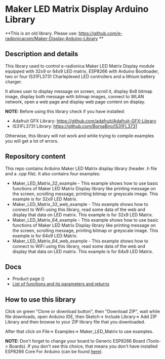 # Maker LED Matrix Display Arduino Library

**This is an old library. Please use: https://github.com/e-radionicacom/Maker-Display-Arduino-Library **

## Description and details
This library used to control e-radionica Maker LED Matrix Display module equipped with 32x9 or 64x9 LED matrix, ESP8266 with Arduino Bootloader, two or four IS31FL3731 Charleplexed LED controllers and a lithium battery charger.

It allows user to display message on screen, scroll it, display 8x8 bitmap image, display both message with bitmap images, connect to WLAN network, open a web page and display web page content on display.

**NOTE:** Before using this library check if you have installed:

* Adafruit GFX Library: https://github.com/adafruit/Adafruit-GFX-Library 
* IS31FL3731 Library: https://github.com/BornaBiro/IS31FL3731

Otherwise, this library will not work and while trying to compile examples you will get a lot of errors.

## Repository content
This repo contains Arduino Maker LED Matrix display library (header .h file and a .cpp file). It also contains four examples:

* Maker_LED_Matrix_32_example - This example shows how to use basic functions of Maker LED Matrix Display library like printing message on the screen, scrolling message, printing bitmap or greyscale image. This example is for 32x9 LED Matrix.
* Maker_LED_Matrix_32_web_example - This example shows how to connect to WiFi using this library, read some data of the web and display that data on LED matrix. This example is for 32x9 LED Matrix.
* Maker_LED_Matrix_64_example - This example shows how to use basic functions of Maker LED Matrix Display library like printing message on the screen, scrolling message, printing bitmap or greyscale image. This example is for 64x9 LED Matrix.
* Maker_LED_Matrix_64_web_example - This example shows how to connect to WiFi using this library, read some data of the web and display that data on LED matrix. This example is for 64x9 LED Matrix.

## Docs
* Product page ()
* [List of functions and its parameters and returns]

## How to use this library
Click on green "Clone or download button", then "Download ZIP", wait while file downloads, open Arduino IDE, then Sketch-> Include Library-> Add ZIP Library and then browse to your ZIP library file that you downloaded.

After that click on File-> Examples-> Maker_LED_Matrix to use examples.

**NOTE:** Don't forget to change your board to Generic ESP8266 Board (Tools-> Boards). If you don't see this choice, that means you don't have installed ESP8266 Core For Arduino (can be found [here]).



[here]: https://github.com/esp8266/Arduino
[List of functions and its parameters and returns]: https://github.com/BornaBiro/Social_Display/raw/master/Social_Display_Library_Documentation.pdf
